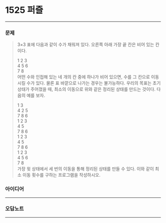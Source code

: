 # 1525 퍼즐
------------
### 문제

>3×3 표에 다음과 같이 수가 채워져 있다. 오른쪽 아래 가장 끝 칸은 비어 있는 칸이다.
>
>1	2	3  
>4	5	6  
>7	8	   
>어떤 수와 인접해 있는 네 개의 칸 중에 하나가 비어 있으면, 수를 그 칸으로 이동시킬 수가 있다. 물론 표 바깥으로 나가는 경우는 불가능하다. 우리의 목표는 초기 상태가 주어졌을 때, 최소의 이동으로 위와 같은 정리된 상태를 만드는 것이다. 다음의 예를 보자.
>
>1	 	3    
>4	2	5    
>7	8	6    
>1	2	3    
>4	 	5    
>7	8	6    
>1	2	3    
>4	5	     
>7	8	6    
>1	2	3    
>4	5	6    
>7	8	     
>가장 윗 상태에서 세 번의 이동을 통해 정리된 상태를 만들 수 있다. 이와 같이 최소 이동 횟수를 구하는 프로그램을 작성하시오.

### 아이디어 
----------

### 오답노트
----------